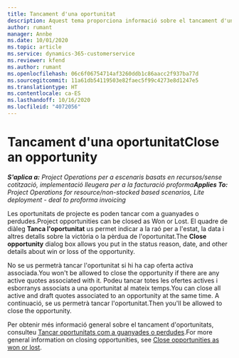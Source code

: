```yaml
---
title: Tancament d'una oportunitat
description: Aquest tema proporciona informació sobre el tancament d'una oportunitat del projecte.
author: rumant
manager: Annbe
ms.date: 10/01/2020
ms.topic: article
ms.service: dynamics-365-customerservice
ms.reviewer: kfend
ms.author: rumant
ms.openlocfilehash: 06c6f06754714af3260ddb1c86aacc2f937ba77d
ms.sourcegitcommit: 11a61db54119503e82faec5f99c4273e8d1247e5
ms.translationtype: HT
ms.contentlocale: ca-ES
ms.lasthandoff: 10/16/2020
ms.locfileid: "4072056"
---
```

# <a name="close-an-opportunity"></a><span data-ttu-id="39f6e-103">Tancament d'una oportunitat</span><span class="sxs-lookup"><span data-stu-id="39f6e-103">Close an opportunity</span></span>

<span data-ttu-id="39f6e-104">_**S'aplica a:** Project Operations per a escenaris basats en recursos/sense cotització, implementació lleugera per a la facturació proforma_</span><span class="sxs-lookup"><span data-stu-id="39f6e-104">_**Applies To:** Project Operations for resource/non-stocked based scenarios, Lite deployment - deal to proforma invoicing_</span></span>

<span data-ttu-id="39f6e-105">Les oportunitats de projecte es poden tancar com a guanyades o perdudes.</span><span class="sxs-lookup"><span data-stu-id="39f6e-105">Project opportunities can be closed as Won or Lost.</span></span> <span data-ttu-id="39f6e-106">El quadre de diàleg **Tanca l'oportunitat** us permet indicar a la raó per a l'estat, la data i altres detalls sobre la victòria o la pèrdua de l'oportunitat.</span><span class="sxs-lookup"><span data-stu-id="39f6e-106">The **Close opportunity** dialog box allows you put in the status reason, date, and other details about win or loss of the opportunity.</span></span>

<span data-ttu-id="39f6e-107">No se us permetrà tancar l'oportunitat si hi ha cap oferta activa associada.</span><span class="sxs-lookup"><span data-stu-id="39f6e-107">You won't be allowed to close the opportunity if there are any active quotes associated with it.</span></span> <span data-ttu-id="39f6e-108">Podeu tancar totes les ofertes actives i esborranys associats a una oportunitat al mateix temps.</span><span class="sxs-lookup"><span data-stu-id="39f6e-108">You can close all active and draft quotes associated to an opportunity at the same time.</span></span> <span data-ttu-id="39f6e-109">A continuació, se us permetrà tancar l'oportunitat.</span><span class="sxs-lookup"><span data-stu-id="39f6e-109">Then you'll be allowed to close the opportunity.</span></span>

<span data-ttu-id="39f6e-110">Per obtenir més informació general sobre el tancament d'oportunitats, consulteu [Tancar oportunitats com a guanyades o perdudes](https://docs.microsoft.com/dynamics365/sales-enterprise/close-opportunity-won-lost-sales).</span><span class="sxs-lookup"><span data-stu-id="39f6e-110">For more general information on closing opportunities, see [Close opportunities as won or lost](https://docs.microsoft.com/dynamics365/sales-enterprise/close-opportunity-won-lost-sales).</span></span>
